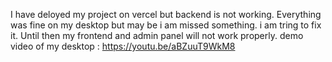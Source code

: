 I have deloyed my project on vercel but backend is not working. Everything was fine on my desktop but may be i am missed something. i am tring to fix it. Until then my frontend and admin panel will not work properly.
demo video of my desktop : https://youtu.be/aBZuuT9WkM8
